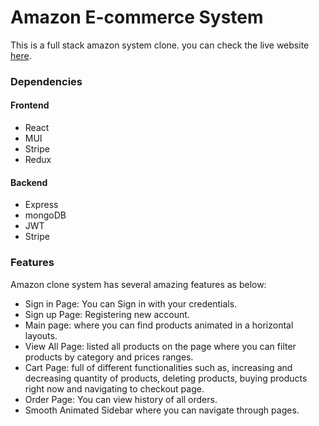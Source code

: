 # Amazon E-commerce System

This is a full stack amazon system clone. you can check the live website [here](https://amazon-ecommerce-system.netlify.app/).

### Dependencies
 #### Frontend
 - React
 - MUI
 - Stripe
 - Redux

 #### Backend
 - Express
 - mongoDB
 - JWT
 - Stripe


### Features
Amazon clone system has several amazing features as below:

- Sign in Page: You can Sign in with your credentials.
- Sign up Page: Registering new account.
- Main page: where you can find products animated in a horizontal layouts.
- View All Page: listed all products on the page where you can filter products by category and prices ranges.
- Cart Page: full of different functionalities such as, increasing and decreasing quantity of products, deleting products, buying products right now and navigating to checkout page.
- Order Page: You can view history of all orders.
- Smooth Animated Sidebar where you can navigate through pages.